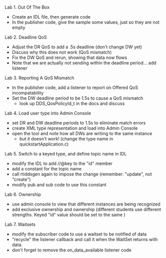 Lab 1. Out Of The Box

  - Create an IDL file, then generate code
  - In the publisher code, give the sample some values, just so they are not empty

Lab 2. Deadline QoS

  - Adjust the DR QoS to add a .5s deadline (don't change DW yet)
  - Discuss why this does not work (QoS mismatch)
  - Fix the DW QoS and rerun, showing that data now flows
  - Note that we are actually not sending within the deadline period... add listener

Lab 3. Reporting A QoS Mismatch

  - In the publisher code, add a listener to report on Offered QoS incompatability
  - Set the DW deadline period to be 1.5s to cause a QoS mismatch
    - look up DDS_QosPolicyId_t in the docs and discuss

Lab 4. Load user type into Admin Console

  - set DR and DW deadline periods to 1.5s to eliminate match errors
  - create XML type representation and load into Admin Console
  - open the tool and note how all DWs are writing to the same instance
    - but it doesn't work! (change the type name in quickstartApplication.c)

Lab 5. Switch to a keyed type, and define topic name in IDL

  - modify the IDL to add //@key to the "id" member
  - add a constant for the topic name
  - call rtiddsgen again to impose the change (remember: "update", not "create")
  - modify pub and sub code to use this constant

Lab 6. Ownership

  - use admin console to view that different instances are being recognized
  - add exclusive ownership and ownership (different students use different
    strengths. Keyed "id" value should be set to the same )

Lab 7. Waitsets

  - modify the subscriber code to use a waitset to be notified of data
  - "recycle" the listener callback and call it when the WaitSet returns with
    data.
  - don't forget to remove the on_data_available listener code

